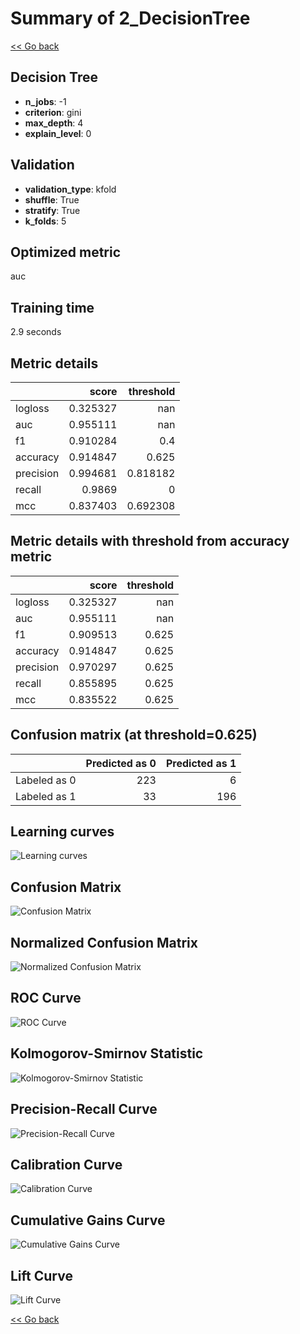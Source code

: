 # Summary of 2_DecisionTree

[<< Go back](../README.md)


## Decision Tree
- **n_jobs**: -1
- **criterion**: gini
- **max_depth**: 4
- **explain_level**: 0

## Validation
 - **validation_type**: kfold
 - **shuffle**: True
 - **stratify**: True
 - **k_folds**: 5

## Optimized metric
auc

## Training time

2.9 seconds

## Metric details
|           |    score |   threshold |
|:----------|---------:|------------:|
| logloss   | 0.325327 |  nan        |
| auc       | 0.955111 |  nan        |
| f1        | 0.910284 |    0.4      |
| accuracy  | 0.914847 |    0.625    |
| precision | 0.994681 |    0.818182 |
| recall    | 0.9869   |    0        |
| mcc       | 0.837403 |    0.692308 |


## Metric details with threshold from accuracy metric
|           |    score |   threshold |
|:----------|---------:|------------:|
| logloss   | 0.325327 |     nan     |
| auc       | 0.955111 |     nan     |
| f1        | 0.909513 |       0.625 |
| accuracy  | 0.914847 |       0.625 |
| precision | 0.970297 |       0.625 |
| recall    | 0.855895 |       0.625 |
| mcc       | 0.835522 |       0.625 |


## Confusion matrix (at threshold=0.625)
|              |   Predicted as 0 |   Predicted as 1 |
|:-------------|-----------------:|-----------------:|
| Labeled as 0 |              223 |                6 |
| Labeled as 1 |               33 |              196 |

## Learning curves
![Learning curves](learning_curves.png)
## Confusion Matrix

![Confusion Matrix](confusion_matrix.png)


## Normalized Confusion Matrix

![Normalized Confusion Matrix](confusion_matrix_normalized.png)


## ROC Curve

![ROC Curve](roc_curve.png)


## Kolmogorov-Smirnov Statistic

![Kolmogorov-Smirnov Statistic](ks_statistic.png)


## Precision-Recall Curve

![Precision-Recall Curve](precision_recall_curve.png)


## Calibration Curve

![Calibration Curve](calibration_curve_curve.png)


## Cumulative Gains Curve

![Cumulative Gains Curve](cumulative_gains_curve.png)


## Lift Curve

![Lift Curve](lift_curve.png)



[<< Go back](../README.md)
